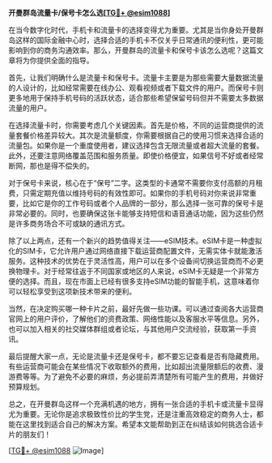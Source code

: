 **开曼群岛流量卡/保号卡怎么选[[TG💪+ @esim1088](https://t.me/s/esim1088)]**

在当今数字化时代，手机卡和流量卡的选择变得尤为重要。尤其是当你身处开曼群岛这样的国际金融中心时，选择合适的手机卡不仅关乎日常通讯的便利性，更可能影响到你的商务沟通效率。那么，开曼群岛的流量卡和保号卡该怎么选呢？这篇文章将为你提供全面的指导。

首先，让我们明确什么是流量卡和保号卡。流量卡主要是为那些需要大量数据流量的人设计的，比如经常需要在线办公、观看视频或者下载文件的用户。而保号卡则更多地用于保持手机号码的活跃状态，适合那些希望保留号码但并不需要太多数据流量的用户。

在选择流量卡时，你需要考虑几个关键因素。首先是价格，不同的运营商提供的流量套餐价格差异较大。其次是流量额度，你需要根据自己的使用习惯来选择合适的流量包。如果你是一个重度使用者，建议选择包含无限流量或者超大流量的套餐。此外，还要注意网络覆盖范围和服务质量。即使价格便宜，如果信号不好或者经常断网，那也是得不偿失的。

对于保号卡来说，核心在于“保号”二字。这类型的卡通常不需要你支付高额的月租费，只需定期充值以维持号码的有效性即可。如果你的手机号码对你来说非常重要，比如它是你的工作号码或者个人品牌的一部分，那么选择一张可靠的保号卡是非常必要的。同时，也要确保这张卡能够支持短信和语音通话功能，因为这些仍然是许多商务场合不可或缺的通讯方式。

除了以上两点，还有一个新兴的趋势值得关注——eSIM技术。eSIM卡是一种虚拟化的SIM卡，它允许用户通过网络直接下载运营商配置文件，无需实体卡就能激活服务。这种技术的优势在于灵活性高，用户可以在多个设备间切换运营商而不必更换物理卡。对于经常往返于不同国家或地区的人来说，eSIM卡无疑是一个非常方便的选择。而且，现在市面上已经有很多支持eSIM功能的智能手机，这意味着你可以轻松享受到这项新技术带来的便利。

当然，在决定购买哪一种卡片之前，最好先做一些功课。可以通过查阅各大运营商官网上的用户评价，了解他们的资费政策、网络性能以及客服水平等信息。另外，也可以加入相关的社交媒体群组或者论坛，与其他用户交流经验，获取第一手资讯。

最后提醒大家一点，无论是流量卡还是保号卡，都不要忘记查看是否有隐藏费用。有些运营商可能会在某些情况下收取额外的费用，比如超出流量限额后的收费、漫游费等等。为了避免不必要的麻烦，务必提前弄清楚所有可能产生的费用，并做好预算规划。

总之，在开曼群岛这样一个充满机遇的地方，拥有一张合适的手机卡或流量卡显得尤为重要。无论你是追求极致性价比的学生党，还是注重高效稳定的商务人士，都能在这里找到适合自己的解决方案。希望本文能帮助到正在纠结该如何挑选合适卡片的朋友们！

[[TG💪+ @esim1088](https://t.me/s/esim1088) ![Image](https://i.postimg.cc/4NQfJmqS/Snipaste-2025-05-13-00-14-12.png)]